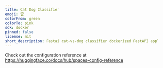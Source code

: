 ```yaml
---
title: Cat Dog Classifier
emoji: 🏆
colorFrom: green
colorTo: pink
sdk: docker
pinned: false
license: mit
short_description: Fastai cat-vs-dog classifier dockerized FastAPI application
---
```


Check out the configuration reference at https://huggingface.co/docs/hub/spaces-config-reference
